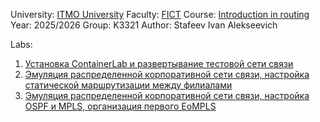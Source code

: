 University: [ITMO University](https://itmo.ru/ru/)
Faculty: [FICT](https://fict.itmo.ru)
Course: [Introduction in routing](https://github.com/itmo-ict-faculty/introduction-in-routing)
Year: 2025/2026
Group: K3321
Author: Stafeev Ivan Alekseevich

Labs:
1. [Установка ContainerLab и развертывание тестовой сети связи](./lab1)
2. [Эмуляция распределенной корпоративной сети связи, настройка статической маршрутизации между филиалами](./lab2)
3. [Эмуляция распределенной корпоративной сети связи, настройка OSPF и MPLS, организация первого EoMPLS](./lab3)